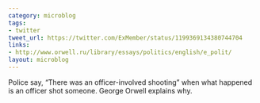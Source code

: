 ```yaml
---
category: microblog
tags:
- twitter
tweet_url: https://twitter.com/ExMember/status/1199369134380744704
links:
- http://www.orwell.ru/library/essays/politics/english/e_polit/
layout: microblog
---
```

Police say, “There was an officer-involved shooting” when what happened is an officer shot someone. George Orwell explains why.
